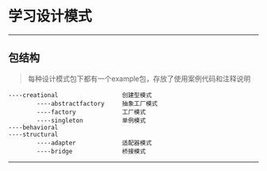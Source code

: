 # 学习设计模式

---


## 包结构

>每种设计模式包下都有一个example包，存放了使用案例代码和注释说明

    ----creational                  创建型模式
            ----abstractfactory     抽象工厂模式
            ----factory             工厂模式
            ----singleton           单例模式
    ----behavioral
    ----structural
            ----adapter             适配器模式
            ----bridge              桥接模式

--- 
